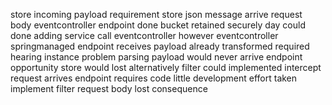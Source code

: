 store incoming payload requirement store json message arrive request body eventcontroller endpoint done bucket retained securely day could done adding service call eventcontroller however eventcontroller springmanaged endpoint receives payload already transformed required hearing instance problem parsing payload would never arrive endpoint opportunity store would lost alternatively filter could implemented intercept request arrives endpoint requires code little development effort taken implement filter request body lost consequence
